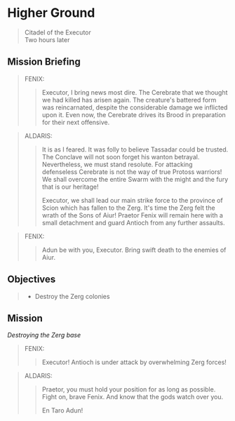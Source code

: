 # Higher Ground

> Citadel of the Executor  
> Two hours later

## Mission Briefing

> FENIX:
>> Executor, I bring news most dire. The Cerebrate that we thought we had killed has arisen again. The creature's battered form was reincarnated, despite the considerable damage we inflicted upon it. Even now, the Cerebrate drives its Brood in preparation for their next offensive.

> ALDARIS:
>> It is as I feared. It was folly to believe Tassadar could be trusted. The Conclave will not soon forget his wanton betrayal. Nevertheless, we must stand resolute. For attacking defenseless Cerebrate is not the way of true Protoss warriors! We shall overcome the entire Swarm with the might and the fury that is our heritage!
>>
>> Executor, we shall lead our main strike force to the province of Scion which has fallen to the Zerg. It's time the Zerg felt the wrath of the Sons of Aiur! Praetor Fenix will remain here with a small detachment and guard Antioch from any further assaults.

> FENIX:
>> Adun be with you, Executor. Bring swift death to the enemies of Aiur.

## Objectives

> - Destroy the Zerg colonies

## Mission

_Destroying the Zerg base_

> FENIX:
>> Executor! Antioch is under attack by overwhelming Zerg forces!

> ALDARIS:
>> Praetor, you must hold your position for as long as possible. Fight on, brave Fenix. And know that the gods watch over you.
>>
>> En Taro Adun!